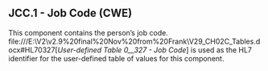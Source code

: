 ## JCC.1 - Job Code (CWE)

This component contains the person’s job code. file:///E:\V2\v2.9%20final%20Nov%20from%20Frank\V29_CH02C_Tables.docx#HL70327[_User-defined Table 0__327 - Job Code_] is used as the HL7 identifier for the user-defined table of values for this component.
